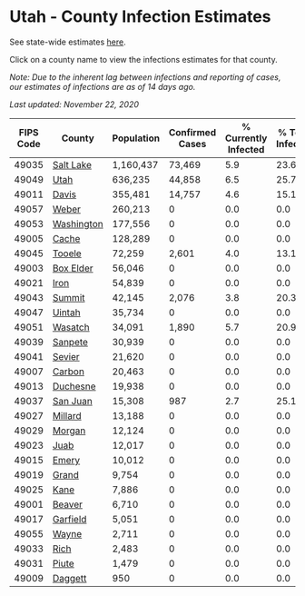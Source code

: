# Utah - County Infection Estimates

See state-wide estimates [here](/infections/us-ut).

Click on a county name to view the infections estimates for that county.

*Note: Due to the inherent lag between infections and reporting of cases, our estimates of infections are as of 14 days ago.*

*Last updated: November 22, 2020*

|   FIPS Code |                   County |   Population |   Confirmed Cases |   % Currently Infected |   % Total Infected |
|-------------|--------------------------|--------------|-------------------|------------------------|--------------------|
|       49035 |   [Salt Lake](salt-lake) |    1,160,437 |            73,469 |                    5.9 |               23.6 |
|       49049 |             [Utah](utah) |      636,235 |            44,858 |                    6.5 |               25.7 |
|       49011 |           [Davis](davis) |      355,481 |            14,757 |                    4.6 |               15.1 |
|       49057 |           [Weber](weber) |      260,213 |                 0 |                    0.0 |                0.0 |
|       49053 | [Washington](washington) |      177,556 |                 0 |                    0.0 |                0.0 |
|       49005 |           [Cache](cache) |      128,289 |                 0 |                    0.0 |                0.0 |
|       49045 |         [Tooele](tooele) |       72,259 |             2,601 |                    4.0 |               13.1 |
|       49003 |   [Box Elder](box-elder) |       56,046 |                 0 |                    0.0 |                0.0 |
|       49021 |             [Iron](iron) |       54,839 |                 0 |                    0.0 |                0.0 |
|       49043 |         [Summit](summit) |       42,145 |             2,076 |                    3.8 |               20.3 |
|       49047 |         [Uintah](uintah) |       35,734 |                 0 |                    0.0 |                0.0 |
|       49051 |       [Wasatch](wasatch) |       34,091 |             1,890 |                    5.7 |               20.9 |
|       49039 |       [Sanpete](sanpete) |       30,939 |                 0 |                    0.0 |                0.0 |
|       49041 |         [Sevier](sevier) |       21,620 |                 0 |                    0.0 |                0.0 |
|       49007 |         [Carbon](carbon) |       20,463 |                 0 |                    0.0 |                0.0 |
|       49013 |     [Duchesne](duchesne) |       19,938 |                 0 |                    0.0 |                0.0 |
|       49037 |     [San Juan](san-juan) |       15,308 |               987 |                    2.7 |               25.1 |
|       49027 |       [Millard](millard) |       13,188 |                 0 |                    0.0 |                0.0 |
|       49029 |         [Morgan](morgan) |       12,124 |                 0 |                    0.0 |                0.0 |
|       49023 |             [Juab](juab) |       12,017 |                 0 |                    0.0 |                0.0 |
|       49015 |           [Emery](emery) |       10,012 |                 0 |                    0.0 |                0.0 |
|       49019 |           [Grand](grand) |        9,754 |                 0 |                    0.0 |                0.0 |
|       49025 |             [Kane](kane) |        7,886 |                 0 |                    0.0 |                0.0 |
|       49001 |         [Beaver](beaver) |        6,710 |                 0 |                    0.0 |                0.0 |
|       49017 |     [Garfield](garfield) |        5,051 |                 0 |                    0.0 |                0.0 |
|       49055 |           [Wayne](wayne) |        2,711 |                 0 |                    0.0 |                0.0 |
|       49033 |             [Rich](rich) |        2,483 |                 0 |                    0.0 |                0.0 |
|       49031 |           [Piute](piute) |        1,479 |                 0 |                    0.0 |                0.0 |
|       49009 |       [Daggett](daggett) |          950 |                 0 |                    0.0 |                0.0 |
